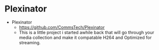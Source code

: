 # Plexinator

- Plexinator
	- https://github.com/CommsTech/Plexinator
	- This is a little project i started awhile back that will go through your media collection and make it compatable H264 and Optimized for streaming.
